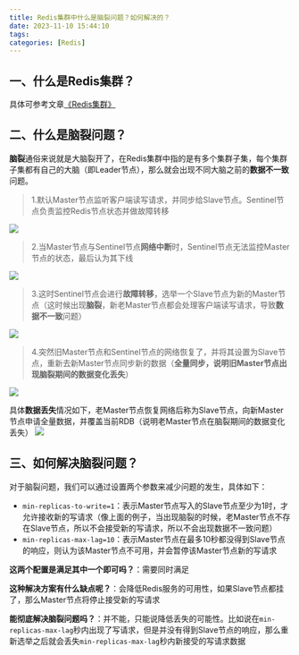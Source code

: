 ```yaml
---
title: Redis集群中什么是脑裂问题？如何解决的？
date: 2023-11-10 15:44:10
tags:
categories: [Redis]
---
```


## 一、什么是Redis集群？
具体可参考文章[《Redis集群》](https://garyleeeee.github.io/2023/08/08/redis/redis-ji-qun/)

## 二、什么是脑裂问题？
**脑裂**通俗来说就是大脑裂开了，在Redis集群中指的是有多个集群子集，每个集群子集都有自己的大脑（即Leader节点），那么就会出现不同大脑之前的**数据不一致**问题。

> 1.默认Master节点监听客户端读写请求，并同步给Slave节点。Sentinel节点负责监控Redis节点状态并做故障转移

![](/images/redis/Redis脑裂1.png)

> 2.当Master节点与Sentinel节点**网络中断**时，Sentinel节点无法监控Master节点的状态，最后认为其下线

![](/images/redis/Redis脑裂2.png)

> 3.这时Sentinel节点会进行**故障转移**，选举一个Slave节点为新的Master节点（这时候出现**脑裂**，新老Master节点都会处理客户端读写请求，导致**数据不一致**问题） 

![](/images/redis/Redis脑裂3.png)

> 4.突然旧Master节点和Sentinel节点的网络恢复了，并将其设置为Slave节点，重新去新Master节点同步新的数据（**全量同步，说明旧Master节点出现脑裂期间的数据变化丢失**）

![](/images/redis/Redis脑裂4.png)

具体**数据丢失**情况如下，老Master节点恢复网络后称为Slave节点，向新Master节点申请全量数据，并覆盖当前RDB（说明老Master节点在脑裂期间的数据变化丢失）
![](/images/redis/Redis脑裂5.png)

## 三、如何解决脑裂问题？
对于脑裂问题，我们可以通过设置两个参数来减少问题的发生，具体如下：
* `min-replicas-to-write=1`：表示Master节点写入的Slave节点至少为1时，才允许接收新的写请求（像上面的例子，当出现脑裂的时候，老Master节点不存在Slave节点，所以不会接受新的写请求，所以不会出现数据不一致问题）
* `min-replicas-max-lag=10`：表示Master节点在最多10秒都没得到Slave节点的响应，则认为该Master节点不可用，并会暂停该Master节点新的写请求

**这两个配置是满足其中一个即可吗？**：需要同时满足

**这种解决方案有什么缺点呢？**：会降低Redis服务的可用性，如果Slave节点都挂了，那么Master节点将停止接受新的写请求

**能彻底解决脑裂问题吗？**：并不能，只能说降低丢失的可能性。比如说在`min-replicas-max-lag`秒内出现了写请求，但是并没有得到Slave节点的响应，那么重新选举之后就会丢失`min-replicas-max-lag`秒内新接受的写请求数据